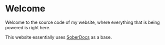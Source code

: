 # Welcome
Welcome to the source code of my website, where everything that is being powered is right here.

This website essentially uses [SoberDocs](https://github.com/soberdocs/soberdocs.github.io) as a base.
